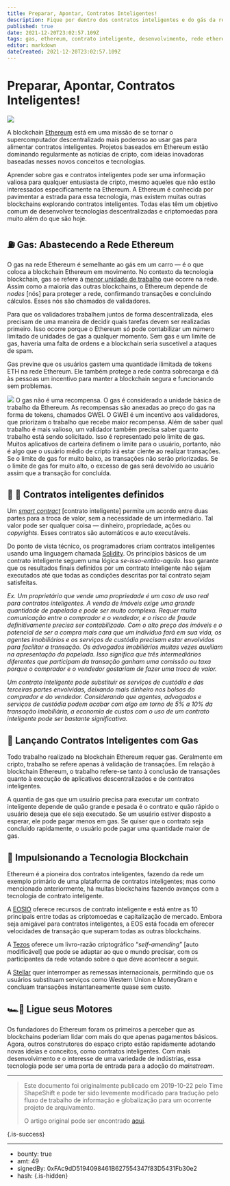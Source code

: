 ```yaml
---
title: Preparar, Apontar, Contratos Inteligentes!
description: Fique por dentro dos contratos inteligentes e do gás da rede Ethereum.
published: true
date: 2021-12-20T23:02:57.109Z
tags: gas, ethereum, contrato inteligente, desenvolvimento, rede ethereum, ETH
editor: markdown
dateCreated: 2021-12-20T23:02:57.109Z
---
```


# Preparar, Apontar, Contratos Inteligentes!

![](https://camo.githubusercontent.com/3c7c1c7f2aabd665fa6bb9041b08368a286c603c75f69e71ccd94fcc9e7ce142/68747470733a2f2f6173736574732e776562736974652d66696c65732e636f6d2f3565396130393631306237646365373166383766376631372f3565396631646535366534656430336664343336646539385f315f6271726844547735444e305552774a566c314e3974512e706e67)


A blockchain [Ethereum](https://www.ethereum.org/) está em uma missão de se tornar o supercomputador descentralizado mais poderoso ao usar gas para alimentar contratos inteligentes. Projetos baseados em Ethereum estão dominando regularmente as notícias de cripto, com ideias inovadoras baseadas nesses novos conceitos e tecnologias.

Aprender sobre gas e contratos inteligentes pode ser uma informação valiosa para qualquer entusiasta de cripto, mesmo aqueles que não estão interessados especificamente na Ethereum. A Ethereum é conhecida por pavimentar a estrada para essa tecnologia, mas existem muitas outras blockchains explorando contratos inteligentes. Todas elas têm um objetivo comum de desenvolver tecnologias descentralizadas e criptomoedas para muito além do que são hoje.

## ⛽️ Gas: Abastecendo a Rede Ethereum

O gas na rede Ethereum é semelhante ao gás em um carro — é o que coloca a blockchain Ethereum em movimento. No contexto da tecnologia blockchain, gas se refere à [menor unidade de trabalho](https://www.youtube.com/watch?v=hQ78FVSv-vs&t) que ocorre na rede. Assim como a maioria das outras blockchains, o Ethereum depende de *nodes* [nós] para proteger a rede, confirmando transações e concluindo cálculos. Esses nós são chamados de validadores.

Para que os validadores trabalhem juntos de forma descentralizada, eles precisam de uma maneira de decidir quais tarefas devem ser realizadas primeiro. Isso ocorre porque o Ethereum só pode contabilizar um número limitado de unidades de gas a qualquer momento. Sem gas e um limite de gas, haveria uma falta de ordens e a blockchain seria suscetível a ataques de spam.

Gas previne que os usuários gastem uma quantidade ilimitada de tokens ETH na rede Ethereum. Ele também protege a rede contra sobrecarga e dá às pessoas um incentivo para manter a blockchain segura e funcionando sem problemas.

![](https://camo.githubusercontent.com/fae51cd3375d7b793e034547984a4d69ee48f6ec3d9ba46dcdc789c38c23a9d9/68747470733a2f2f6173736574732e776562736974652d66696c65732e636f6d2f3565396130393631306237646365373166383766376631372f3565396631653135383838623930376231633932643037375f312a4f566c75734273484f6267706846587578564b5a35512e706e67)
O gas não é uma recompensa. O gas é considerado a unidade básica de trabalho da Ethereum. As recompensas são anexadas ao preço do gas na forma de tokens, chamados GWEI. O GWEI é um incentivo aos validadores, que priorizam o trabalho que recebe maior recompensa. Além de saber qual trabalho é mais valioso, um validador também precisa saber quanto trabalho está sendo solicitado. Isso é representado pelo limite de gas. Muitos aplicativos de carteira definem o limite para o usuário, portanto, não é algo que o usuário médio de cripto irá estar ciente ao realizar transações. Se o limite de gas for muito baixo, as transações não serão priorizadas. Se o limite de gas for muito alto, o excesso de gas será devolvido ao usuário assim que a transação for concluída.

## 👨 🔧 Contratos inteligentes definidos
Um *[smart contract](https://blockgeeks.com/guides/ethereum-gas/)* [contrato inteligente] permite um acordo entre duas partes para a troca de valor, sem a necessidade de um intermediário. Tal valor pode ser qualquer coisa — dinheiro, propriedade, ações ou *copyrights*. Esses contratos são automáticos e auto executáveis.

Do ponto de vista técnico, os programadores criam contratos inteligentes usando uma linguagem chamada [Solidity](https://blockonomi.com/solidity-guide/). Os princípios básicos de um contrato inteligente seguem uma lógica *se-isso-então-aquilo*. Isso garante que os resultados finais definidos por um contrato inteligente não sejam executados até que todas as condições descritas por tal contrato sejam satisfeitas.

*Ex. Um proprietário que vende uma propriedade é um caso de uso real para contratos inteligentes. A venda de imóveis exige uma grande quantidade de papelada e pode ser muito complexa. Requer muita comunicação entre o comprador e o vendedor, e o risco de fraude definitivamente precisa ser contabilizado. Com o alto preço dos imóveis e o potencial de ser a compra mais cara que um indivíduo fará em sua vida, os agentes imobiliários e os serviços de custódia precisam estar envolvidos para facilitar a transação. Os advogados imobiliários muitas vezes auxiliam na apresentação da papelada. Isso significa que três intermediários diferentes que participam da transação ganham uma comissão ou taxa porque o comprador e o vendedor gostariam de fazer uma troca de valor.*

*Um contrato inteligente pode substituir os serviços de custódia e das terceiras partes envolvidas, deixando mais dinheiro nos bolsos do comprador e do vendedor. Considerando que agentes, advogados e serviços de custódia podem acabar com algo em torno de 5% a 10% da transação imobiliária, a economia de custos com o uso de um contrato inteligente pode ser bastante significativa.*

## 🚦 Lançando Contratos Inteligentes com Gas
Todo trabalho realizado na blockchain Ethereum requer gas. Geralmente em cripto, trabalho se refere apenas à validação de transações. Em relação à blockchain Ethereum, o trabalho refere-se tanto à conclusão de transações quanto à execução de aplicativos descentralizados e de contratos inteligentes.

A quantia de gas que um usuário precisa para executar um contrato inteligente depende de quão grande e pesada é o contrato e quão rápido o usuário deseja que ele seja executado. Se um usuário estiver disposto a esperar, ele pode pagar menos em gas. Se quiser que o contrato seja concluído rapidamente, o usuário pode pagar uma quantidade maior de gas.

## 🏁 Impulsionando a Tecnologia Blockchain
Ethereum é a pioneira dos contratos inteligentes, fazendo da rede um exemplo primário de uma plataforma de contratos inteligentes; mas como mencionado anteriormente, há muitas blockchains fazendo avanços com a tecnologia de contrato inteligente.

A [EOSIO](https://twitter.com/block_one_) oferece recursos de contrato inteligente e está entre as 10 principais entre todas as criptomoedas e capitalização de mercado. Embora seja amigável para contratos inteligentes, a EOS está focada em oferecer velocidades de transação que superam todas as outras blockchains.

A [Tezos](https://tezos.com/) oferece um livro-razão criptográfico “*self-amending*” [auto modificável] que pode se adaptar ao que o mundo precisar, com os participantes da rede votando sobre o que deve acontecer a seguir.

A [Stellar](https://www.stellar.org/developers/guides/walkthroughs/stellar-smart-contracts.html) quer interromper as remessas internacionais, permitindo que os usuários substituam serviços como Western Union e MoneyGram e concluam transações instantaneamente quase sem custo.

## 🏎💨 Ligue seus Motores
Os fundadores do Ethereum foram os primeiros a perceber que as blockchains poderiam lidar com mais do que apenas pagamentos básicos. Agora, outros construtores do espaço cripto estão rapidamente adotando novas ideias e conceitos, como contratos inteligentes. Com mais desenvolvimento e o interesse de uma variedade de indústrias, essa tecnologia pode ser uma porta de entrada para a adoção do *mainstream*.

---

> Este documento foi originalmente publicado em 2019-10-22 pelo Time ShapeShift e pode ter sido levemente modificado para tradução pelo fluxo de trabalho de informação e globalização para um ocorrente projeto de arquivamento.
> 
> O artigo original pode ser encontrado [aqui](https://shapeshift.com/library/ready-set-smart-contracts).


{.is-success}

---

- bounty: true
- amt: 49
- signedBy: 0xFAc9dD5194098461B627554347f83D5431Fb30e2
- hash: 
{.is-hidden}
